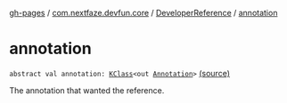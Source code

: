 [gh-pages](../../index.md) / [com.nextfaze.devfun.core](../index.md) / [DeveloperReference](index.md) / [annotation](./annotation.md)

# annotation

`abstract val annotation: `[`KClass`](https://kotlinlang.org/api/latest/jvm/stdlib/kotlin.reflect/-k-class/index.html)`<out `[`Annotation`](https://kotlinlang.org/api/latest/jvm/stdlib/kotlin/-annotation/index.html)`>` [(source)](https://github.com/NextFaze/dev-fun/tree/master/devfun-annotations/src/main/java/com/nextfaze/devfun/core/Definitions.kt#L165)

The annotation that wanted the reference.

